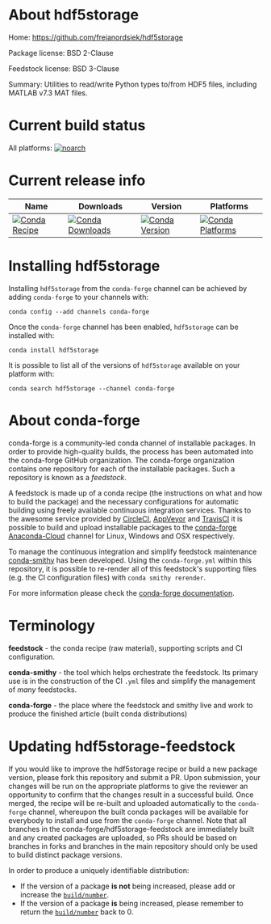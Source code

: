 About hdf5storage
=================

Home: https://github.com/frejanordsiek/hdf5storage

Package license: BSD 2-Clause

Feedstock license: BSD 3-Clause

Summary: Utilities to read/write Python types to/from HDF5 files, including MATLAB v7.3 MAT files.



Current build status
====================

All platforms:
[![noarch](https://img.shields.io/circleci/project/github/conda-forge/hdf5storage-feedstock/master.svg?label=noarch)](https://circleci.com/gh/conda-forge/hdf5storage-feedstock)

Current release info
====================

| Name | Downloads | Version | Platforms |
| --- | --- | --- | --- |
| [![Conda Recipe](https://img.shields.io/badge/recipe-hdf5storage-green.svg)](https://anaconda.org/conda-forge/hdf5storage) | [![Conda Downloads](https://img.shields.io/conda/dn/conda-forge/hdf5storage.svg)](https://anaconda.org/conda-forge/hdf5storage) | [![Conda Version](https://img.shields.io/conda/vn/conda-forge/hdf5storage.svg)](https://anaconda.org/conda-forge/hdf5storage) | [![Conda Platforms](https://img.shields.io/conda/pn/conda-forge/hdf5storage.svg)](https://anaconda.org/conda-forge/hdf5storage) |

Installing hdf5storage
======================

Installing `hdf5storage` from the `conda-forge` channel can be achieved by adding `conda-forge` to your channels with:

```
conda config --add channels conda-forge
```

Once the `conda-forge` channel has been enabled, `hdf5storage` can be installed with:

```
conda install hdf5storage
```

It is possible to list all of the versions of `hdf5storage` available on your platform with:

```
conda search hdf5storage --channel conda-forge
```


About conda-forge
=================

conda-forge is a community-led conda channel of installable packages.
In order to provide high-quality builds, the process has been automated into the
conda-forge GitHub organization. The conda-forge organization contains one repository
for each of the installable packages. Such a repository is known as a *feedstock*.

A feedstock is made up of a conda recipe (the instructions on what and how to build
the package) and the necessary configurations for automatic building using freely
available continuous integration services. Thanks to the awesome service provided by
[CircleCI](https://circleci.com/), [AppVeyor](http://www.appveyor.com/)
and [TravisCI](https://travis-ci.org/) it is possible to build and upload installable
packages to the [conda-forge](https://anaconda.org/conda-forge)
[Anaconda-Cloud](http://docs.anaconda.org/) channel for Linux, Windows and OSX respectively.

To manage the continuous integration and simplify feedstock maintenance
[conda-smithy](http://github.com/conda-forge/conda-smithy) has been developed.
Using the ``conda-forge.yml`` within this repository, it is possible to re-render all of
this feedstock's supporting files (e.g. the CI configuration files) with ``conda smithy rerender``.

For more information please check the [conda-forge documentation](https://conda-forge.org/docs/).

Terminology
===========

**feedstock** - the conda recipe (raw material), supporting scripts and CI configuration.

**conda-smithy** - the tool which helps orchestrate the feedstock.
                   Its primary use is in the construction of the CI ``.yml`` files
                   and simplify the management of *many* feedstocks.

**conda-forge** - the place where the feedstock and smithy live and work to
                  produce the finished article (built conda distributions)


Updating hdf5storage-feedstock
==============================

If you would like to improve the hdf5storage recipe or build a new
package version, please fork this repository and submit a PR. Upon submission,
your changes will be run on the appropriate platforms to give the reviewer an
opportunity to confirm that the changes result in a successful build. Once
merged, the recipe will be re-built and uploaded automatically to the
`conda-forge` channel, whereupon the built conda packages will be available for
everybody to install and use from the `conda-forge` channel.
Note that all branches in the conda-forge/hdf5storage-feedstock are
immediately built and any created packages are uploaded, so PRs should be based
on branches in forks and branches in the main repository should only be used to
build distinct package versions.

In order to produce a uniquely identifiable distribution:
 * If the version of a package **is not** being increased, please add or increase
   the [``build/number``](http://conda.pydata.org/docs/building/meta-yaml.html#build-number-and-string).
 * If the version of a package **is** being increased, please remember to return
   the [``build/number``](http://conda.pydata.org/docs/building/meta-yaml.html#build-number-and-string)
   back to 0.